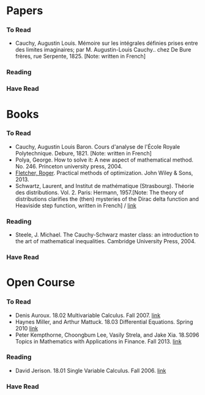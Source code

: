 # Papers

### To Read
* Cauchy, Augustin Louis. Mémoire sur les intégrales définies prises entre des limites imaginaires; par M. Augustin-Louis Cauchy.. chez De Bure frères, rue Serpente, 1825. [Note: written in French]
### Reading

### Have Read


# Books

### To Read
* Cauchy, Augustin Louis Baron. Cours d'analyse de l'École Royale Polytechnique. Debure, 1821. [Note: written in French]
* Polya, George. How to solve it: A new aspect of mathematical method. No. 246. Princeton university press, 2004.
* [Fletcher, Roger](http://www.maths.dundee.ac.uk/~fletcher/). Practical methods of optimization. John Wiley & Sons, 2013.
* Schwartz, Laurent, and Institut de mathématique (Strasbourg). Théorie des distributions. Vol. 2. Paris: Hermann, 1957.[Note: The theory of distributions clarifies the (then) mysteries of the Dirac delta function and Heaviside step function, written in French] / [link](https://archive.org/details/LaurentSchwartzThorieDesDistributionsBook4You1/page/n11)

### Reading

* Steele, J. Michael. The Cauchy-Schwarz master class: an introduction to the art of mathematical inequalities. Cambridge University Press, 2004.

### Have Read


# Open Course

### To Read

* Denis Auroux. 18.02 Multivariable Calculus. Fall 2007. [link](https://ocw.mit.edu/courses/mathematics/18-02-multivariable-calculus-fall-2007)
* Haynes Miller, and Arthur Mattuck. 18.03 Differential Equations. Spring 2010 [link](https://ocw.mit.edu/courses/mathematics/18-03-differential-equations-spring-2010)
* Peter Kempthorne, Choongbum Lee, Vasily Strela, and Jake Xia. 18.S096 Topics in Mathematics with Applications in Finance. Fall 2013. [link](https://ocw.mit.edu/courses/mathematics/18-s096-topics-in-mathematics-with-applications-in-finance-fall-2013/index.htm)

### Reading

* David Jerison. 18.01 Single Variable Calculus. Fall 2006. [link](https://ocw.mit.edu/courses/mathematics/18-01-single-variable-calculus-fall-2006)

### Have Read
